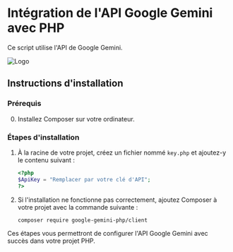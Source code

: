 # Intégration de l'API Google Gemini avec PHP

Ce script utilise l'API de Google Gemini.

![Logo](img/gemini.png)

## Instructions d'installation

### Prérequis
0. Installez Composer sur votre ordinateur.

### Étapes d'installation

1. À la racine de votre projet, créez un fichier nommé `key.php` et ajoutez-y le contenu suivant :
    ```php
    <?php
    $ApiKey = "Remplacer par votre clé d'API";
    ?>
    ```

2. Si l'installation ne fonctionne pas correctement, ajoutez Composer à votre projet avec la commande suivante :
    ```bash
    composer require google-gemini-php/client
    ```
    
Ces étapes vous permettront de configurer l'API Google Gemini avec succès dans votre projet PHP.